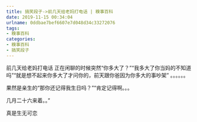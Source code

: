 ```yaml
---
title: 搞笑段子->前几天给老妈打电话 | 糗事百科
date: 2019-11-15 00:34:04
urlname: 0ddbae7bef6607e7d048d34c33272076
tags: 
- 糗事百科
categories:
- 糗事百科
- 搞笑段子
---
```

前几天给老妈打电话 正在闲聊的时候突然“你多大了？”“我多大了你当妈的不知道吗”“就是想不起来你多大了才问你的，前天跟你爸因为你多大的事吵架” 。。。。。。

果然是亲生的“那你还记得我生日吗？”“肯定记得啊。。。

几月二十六来着。。”

真是生无可恋


